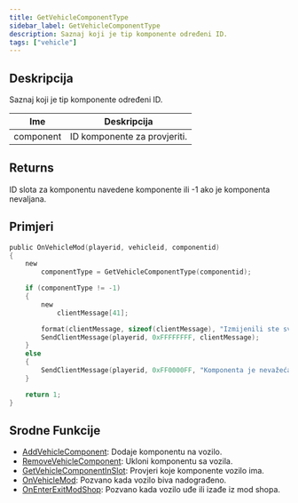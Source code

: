 ```yaml
---
title: GetVehicleComponentType
sidebar_label: GetVehicleComponentType
description: Saznaj koji je tip komponente određeni ID.
tags: ["vehicle"]
---
```


## Deskripcija

Saznaj koji je tip komponente određeni ID.

| Ime       | Deskripcija                  |
| --------- | ---------------------------- |
| component | ID komponente za provjeriti. |

## Returns

ID slota za komponentu navedene komponente ili -1 ako je komponenta nevaljana.

## Primjeri

```c
public OnVehicleMod(playerid, vehicleid, componentid)
{
    new
        componentType = GetVehicleComponentType(componentid);

    if (componentType != -1)
    {
        new
            clientMessage[41];

        format(clientMessage, sizeof(clientMessage), "Izmijenili ste svoje vozilo na slotu %i", componentType);
        SendClientMessage(playerid, 0xFFFFFFFF, clientMessage);
    }
    else
    {
        SendClientMessage(playerid, 0xFF0000FF, "Komponenta je nevažeća.");
    }

    return 1;
}
```

## Srodne Funkcije

- [AddVehicleComponent](AddVehicleComponent): Dodaje komponentu na vozilo.
- [RemoveVehicleComponent](RemoveVehicleComponent): Ukloni komponentu sa vozila.
- [GetVehicleComponentInSlot](GetVehicleComponentInSlot): Provjeri koje komponente vozilo ima.
- [OnVehicleMod](../callbacks/OnVehicleMod): Pozvano kada vozilo biva nadograđeno.
- [OnEnterExitModShop](../callbacks/OnEnterExitModShop): Pozvano kada vozilo uđe ili izađe iz mod shopa.
